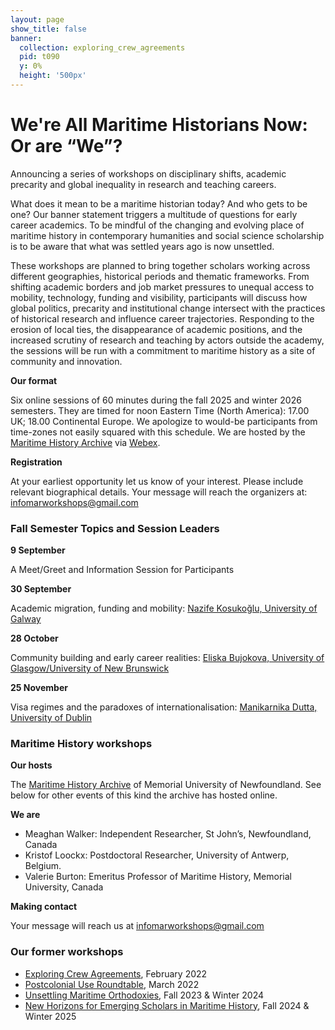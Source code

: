 ```yaml
---
layout: page
show_title: false
banner:
  collection: exploring_crew_agreements
  pid: t090
  y: 0%
  height: '500px'
---
```


# We're All Maritime Historians Now: Or are “We”?

Announcing a series of workshops on disciplinary shifts, academic precarity and global inequality in research and teaching careers.

What does it mean to be a maritime historian today? And who gets to be one? Our banner statement triggers a multitude of questions for early career academics. To be mindful of the changing and evolving place of maritime history in contemporary humanities and social science scholarship is to be aware that what was settled years ago is now unsettled.

These workshops are planned to bring together scholars working across different geographies, historical periods and thematic frameworks. From shifting academic borders and job market pressures to unequal access to mobility, technology, funding and visibility, participants will discuss how global politics, precarity and institutional change intersect with the practices of historical research and influence career trajectories. Responding to the erosion of local ties, the disappearance of academic positions, and the increased scrutiny of research and teaching by actors outside the academy, the sessions will be run with a commitment to maritime history as a site of community and innovation.

**Our format**

Six online sessions of 60 minutes during the fall 2025 and winter 2026 semesters. They are timed for noon Eastern Time (North America): 17.00 UK; 18.00 Continental Europe. We apologize to would-be participants from time-zones not easily squared with this schedule. We are hosted by the [Maritime History Archive](https://mha.mun.ca/) via [Webex](https://www.webex.com/downloads.html).

**Registration**

At your earliest opportunity let us know of your interest. Please include relevant biographical details. Your message will reach the organizers at: [infomarworkshops@gmail.com](mailto:infomarworkshops@gmail.com)

### Fall Semester Topics and Session Leaders

**9 September**

A Meet/Greet and Information Session for Participants

**30 September**

Academic migration, funding and mobility: [Nazife Kosukoğlu, University of Galway](https://www.universityofgalway.ie/bilqis/teammembers/drnazifekosukolu/)

**28 October**

Community building and early career realities: [Eliska Bujokova, University of Glasgow/University of New Brunswick](https://www.gla.ac.uk/schools/humanities/staff/eliskabujokova/)

**25 November**

Visa regimes and the paradoxes of internationalisation: [Manikarnika Dutta, University of Dublin](https://people.ucd.ie/manikarnika.dutta)

### Maritime History workshops

**Our hosts**

The [Maritime History Archive](https://mha.mun.ca/) of Memorial University of Newfoundland. See below for other events of this kind the archive has hosted online.

**We are**

- Meaghan Walker: Independent Researcher, St John’s, Newfoundland, Canada
- Kristof Loockx: Postdoctoral Researcher, University of Antwerp, Belgium.
- Valerie Burton: Emeritus Professor of Maritime History, Memorial University, Canada

**Making contact**

Your message will reach us at [infomarworkshops@gmail.com](mailto:infomarworkshops@gmail.com)

### Our former workshops

- [Exploring Crew Agreements](https://crewagreementworkshop.github.io/exploring_crew_agreements/expcrewagreements), February 2022
- [Postcolonial Use Roundtable](https://crewagreementworkshop.github.io/exploring_crew_agreements/postcolonial), March 2022
- [Unsettling Maritime Orthodoxies](https://maritimeworkshops.com/orthodoxies/), Fall 2023 & Winter 2024
- [New Horizons for Emerging Scholars in Maritime History](https://maritimeworkshops.com/newhorizons/), Fall 2024 & Winter 2025
